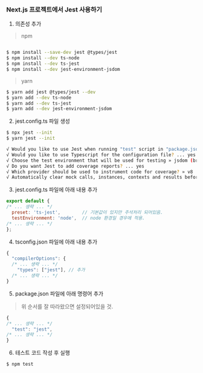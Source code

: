 ### Next.js 프로젝트에서 Jest 사용하기

1. 의존성 추가
> npm
```bash

$ npm install --save-dev jest @types/jest
$ npm install --dev ts-node
$ npm install --dev ts-jest
$ npm install --dev jest-environment-jsdom
```
> yarn
```bash
$ yarn add jest @types/jest --dev
$ yarn add --dev ts-node
$ yarn add --dev ts-jest
$ yarn add --dev jest-environment-jsdom
```
2. jest.config.ts 파일 생성
```bash
$ npx jest --init
$ yarn jest --init

√ Would you like to use Jest when running "test" script in "package.json"? ... yes
√ Would you like to use Typescript for the configuration file? ... yes
√ Choose the test environment that will be used for testing » jsdom (browser-like)
√ Do you want Jest to add coverage reports? ... yes
√ Which provider should be used to instrument code for coverage? » v8
√ Automatically clear mock calls, instances, contexts and results before every test? ... yes
```
3. jest.config.ts 파일에 아래 내용 추가
```javascript
export default {
/* ... 생략 ... */
  preset: 'ts-jest',        // 기본값이 있지만 주석처리 되어있음.
  testEnvironment: 'node',  // node 환경일 경우에 적용.
/* ... 생략 ... */
};
```
4. tsconfig.json 파일에 아래 내용 추가
```javascript
{
  "compilerOptions": {
  /* ... 생략 ... */
    "types": ["jest"], // 추가
  /* ... 생략 ... */
}
```
5. package.json 파일에 아래 명령어 추가
> 위 순서를 잘 따라왔으면 설정되어있을 것.
```javascript
{
/* ... 생략 ... */
  "test": "jest",
/* ... 생략 ... */
}
```
6. 테스트 코드 작성 후 실행
```bash
$ npm test
```
